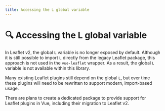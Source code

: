 ```yaml
---
title: Accessing the L global variable
---
```

# 🔍 Accessing the L global variable

In Leaflet v2, the global `L` variable is no longer exposed by default. Although it is still possible to import `L` directly from the legacy Leaflet package, this approach is not used in the `vue-leaflet` wrapper. As a result, the global `L` variable is not available within this library.

Many existing Leaflet plugins still depend on the global `L`, but over time these plugins will need to be rewritten to support modern, import-based usage.

There are plans to create a dedicated package to provide support for Leaflet plugins in Vue, including their migration to Leaflet v2.